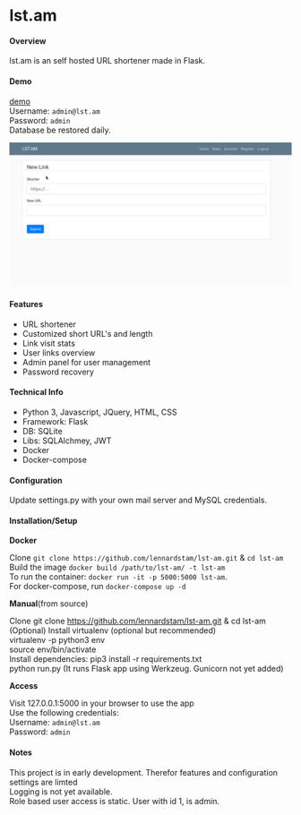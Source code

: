 # lst.am

#### Overview

lst.am is an self hosted URL shortener made in Flask.

#### Demo

[demo](https://demo.lst.am/)   
Username: `admin@lst.am`  
Password: `admin`   
Database be restored daily.

![Screenshot](https://raw.githubusercontent.com/lennardstam/lst-am/main/screenshot.gif)

#### Features

  * URL shortener
  * Customized short URL's and length
  * Link visit stats
  * User links overview 
  * Admin panel for user management
  * Password recovery	
	
#### Technical Info

  * Python 3, Javascript, JQuery, HTML, CSS
  * Framework: Flask
  * DB: SQLite
  * Libs: SQLAlchmey, JWT
  * Docker
  * Docker-compose

#### Configuration

Update settings.py with your own mail server and MySQL credentials.

#### Installation/Setup

**Docker**

Clone `git clone https://github.com/lennardstam/lst-am.git` & `cd lst-am`  
Build the image `docker build /path/to/lst-am/ -t lst-am`  
To run the container: `docker run -it -p 5000:5000 lst-am`.  
For docker-compose, run `docker-compose up -d`  

**Manual**(from source)

Clone git clone https://github.com/lennardstam/lst-am.git & cd  lst-am   
(Optional) Install virtualenv (optional but recommended)  
	virtualenv -p python3 env  
	source env/bin/activate  
Install dependencies: pip3 install -r requirements.txt  
python run.py (It runs Flask app using Werkzeug. Gunicorn not yet added)  

**Access**

Visit 127.0.0.1:5000 in your browser to use the app  
Use the following credentials:  
Username: `admin@lst.am`  
Password: `admin`  
    

#### Notes

This project is in early development. Therefor features and configuration settings are limted  
Logging is not yet available.  
Role based user access is static. User with id 1, is admin.  
